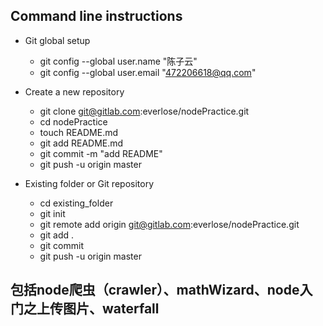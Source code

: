## Command line instructions
* Git global setup
	* git config --global user.name "陈子云"
	* git config --global user.email "472206618@qq.com"

* Create a new repository
	* git clone git@gitlab.com:everlose/nodePractice.git
	* cd nodePractice
	* touch README.md
	* git add README.md
	* git commit -m "add README"
	* git push -u origin master

* Existing folder or Git repository
	* cd existing_folder
	* git init
	* git remote add origin git@gitlab.com:everlose/nodePractice.git
	* git add .
	* git commit
	* git push -u origin master

## 包括node爬虫（crawler）、mathWizard、node入门之上传图片、waterfall


